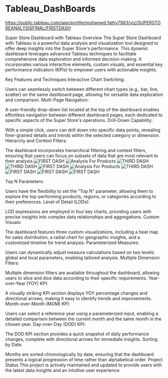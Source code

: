 # Tableau_DashBoards
https://public.tableau.com/app/profile/mohamed.fathy7983/viz/SUPERSTOREANALYSISFINAL/FIRSTDASH

Super Store Dashboard with Tableau
Overview
The Super Store Dashboard with Tableau is a powerful data analysis and visualization tool designed to offer deep insights into the Super Store's performance. This dynamic dashboard leverages advanced Tableau techniques to facilitate comprehensive data exploration and informed decision-making. It incorporates various interactive elements, custom visuals, and essential key performance indicators (KPIs) to empower users with actionable insights.

Key Features and Techniques
Interactive Chart Switching:

Users can seamlessly switch between different chart types (e.g., bar, line, scatter) on the same dashboard page, allowing for versatile data exploration and comparison.
Multi-Page Navigation:

A user-friendly drop-down list located at the top of the dashboard enables effortless navigation between different dashboard pages, each dedicated to specific aspects of the Super Store's operations.
Drill-Down Capability:

With a simple click, users can drill down into specific data points, revealing finer-grained details and trends within the selected category or dimension.
Hierarchy and Context Filters:

The dashboard incorporates hierarchical filtering and context filters, ensuring that users can focus on subsets of data that are most relevant to their analysis.![FIRST DASH](https://github.com/m-fathy/Tableau_DashBoards/assets/63368183/1da52406-f427-4e91-b6c2-4d54a27070b6)
![Analysis For Products](https://github.com/m-fathy/Tableau_DashBoards/assets/63368183/b0726d64-ffc9-4e22-9f76-8200637eb2a3)
![THIRD  DASH ](https://github.com/m-fathy/Tableau_DashBoards/assets/63368183/67c27fcd-598f-4ecc-82dd-ed0790c14765)
![THIRD  DASH ](https://github.com/m-fathy/Tableau_DashBoards/assets/63368183/714517c5-a4fc-4acf-acb7-db1fe37bb404)
![FIRST DASH](https://github.com/m-fathy/Tableau_DashBoards/assets/63368183/f50410c3-f291-408e-bdf2-09d87f05dbc1)
![Analysis For Products](https://github.com/m-fathy/Tableau_DashBoards/assets/63368183/f844d11d-9c66-47c6-b65d-aa6b011c8dc7)
![THIRD  DASH ](https://github.com/m-fathy/Tableau_DashBoards/assets/63368183/747a8987-f870-42a5-85be-b3e17fe6cb7c)
![FIRST DASH](https://github.com/m-fathy/Tableau_DashBoards/assets/63368183/514d4b2c-599d-49a9-949c-612002fef29a)
![FIRST DASH](https://github.com/m-fathy/Tableau_DashBoards/assets/63368183/9adde372-0890-43be-96c2-ad614817e272)
![FIRST DASH](https://github.com/m-fathy/Tableau_DashBoards/assets/63368183/32cd71fc-5921-4adc-abd1-c45896396e4b)

Top N Parameters:

Users have the flexibility to set the "Top N" parameter, allowing them to explore the top-performing products, regions, or categories according to their preferences.
Level of Detail (LODs):

LOD expressions are employed in four key charts, providing users with precise insights into complex data relationships and aggregations.
Custom Visuals:

The dashboard features three custom visualizations, including a heat map for sales distribution, a radial chart for geographic insights, and a customized timeline for trend analysis.
Parameterized Measures:

Users can dynamically adjust measure calculations based on two levels: global and local parameters, enabling tailored analysis.
Multiple Dimension Filters:

Multiple dimension filters are available throughout the dashboard, allowing users to slice and dice data according to their specific requirements.
Year-over-Year (YOY) KPI:

A visually striking KPI section displays YOY percentage changes and directional arrows, making it easy to identify trends and improvements.
Month-over-Month (MOM) KPI:

Users can select a reference year using a parameterized input, enabling a detailed comparison between the current month and the same month in the chosen year.
Day-over-Day (DOD) KPI:

The DOD KPI section provides a quick snapshot of daily performance changes, complete with directional arrows for immediate insights.
Sorting by Date:

Months are sorted chronologically by date, ensuring that the dashboard presents a logical progression of time rather than alphabetical order.
Project Status
This project is actively maintained and updated to provide users with the latest data insights and an intuitive user experience.






